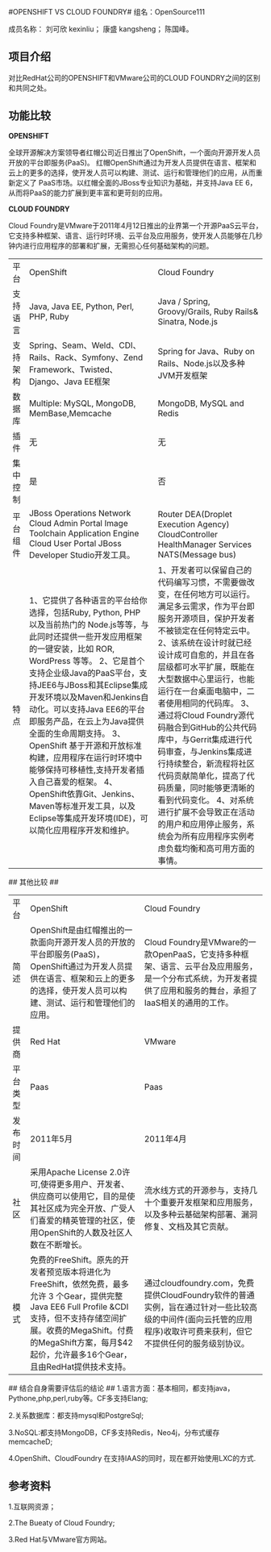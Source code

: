 #OPENSHIFT VS CLOUD FOUNDRY#
组名：OpenSource111

成员名称：
刘可欣 kexinliu；
康盛 kangsheng；
陈国峰。
## 项目介绍 ##
对比RedHat公司的OPENSHIFT和VMware公司的CLOUD FOUNDRY之间的区别和共同之处。
## 功能比较 ##
**OPENSHIFT**

全球开源解决方案领导者红帽公司近日推出了OpenShift，一个面向开源开发人员开放的平台即服务(PaaS)。
红帽OpenShift通过为开发人员提供在语言、框架和云上的更多的选择，使开发人员可以构建、测试、运行和管理他们的应用，从而重新定义了 PaaS市场。以红帽全面的JBoss专业知识为基础，并支持Java EE 6，从而将PaaS的能力扩展到更丰富和更苛刻的应用。

**CLOUD FOUNDRY**

Cloud Foundry是VMware于2011年4月12日推出的业界第一个开源PaaS云平台，它支持多种框架、语言、运行时环境、云平台及应用服务，使开发人员能够在几秒钟内进行应用程序的部署和扩展，无需担心任何基础架构的问题。

<table>
   <tr>
      <td>平台</td>
      <td>OpenShift</td>
      <td>Cloud Foundry</td>
   </tr>
   <tr>
      <td>支持语言</td>
      <td>Java, Java EE, Python, Perl, PHP, Ruby</td>
      <td>Java / Spring, Groovy/Grails, Ruby Rails& Sinatra, Node.js</td>
   </tr>
   <tr>
      <td>支持架构</td>
      <td>Spring、Seam、Weld、CDI、Rails、Rack、Symfony、Zend Framework、Twisted、Django、Java EE框架</td>
      <td>Spring for Java、Ruby on Rails、Node.js以及多种JVM开发框架</td>
   </tr>
   <tr>
      <td>数据库</td>
      <td>Multiple: MySQL, MongoDB, MemBase,Memcache</td>
      <td>MongoDB, MySQL and Redis</td>
   </tr>
   <tr>
      <td>插件</td>
      <td>无</td>
      <td>无</td>
   </tr>
   <tr>
      <td>集中控制</td>
      <td>是</td>
      <td>否</td>
   </tr>
   <tr>
      <td>平台组件</td>
      <td>JBoss Operations Network Cloud Admin Portal Image Toolchain Application Engine Cloud User Portal JBoss Developer Studio开发工具。</td>
      <td>Router DEA(Droplet Execution Agency) CloudController HealthManager Services NATS(Message bus)</td>
   </tr>
   <tr>
      <td>特点</td>
      <td>1、它提供了各种语言的平台给你选择，包括Ruby, Python, PHP 以及当前热门的 Node.js等等，与此同时还提供一些开发应用框架的一键安装，比如 ROR, WordPress 等等。 2、它是首个支持企业级Java的PaaS平台，支持JEE6与JBoss和其Eclipse集成开发环境以及Maven和Jenkins自动化。可以支持Java EE6的平台即服务产品，在云上为Java提供全面的生命周期支持。 3、OpenShift 基于开源和开放标准构建，应用程序在运行时环境中能够保持可移植性,支持开发者插入自己喜爱的框架。 4、OpenShift依靠Git、Jenkins、Maven等标准开发工具，以及Eclipse等集成开发环境(IDE)，可以简化应用程序开发和维护。</td>
      <td>1、开发者可以保留自己的代码编写习惯，不需要做改变，在任何地方可以运行。满足多云需求，作为平台即服务开源项目，保护开发者不被锁定在任何特定云中。 2、该系统在设计时就已经设计成可自愈的，并且在各层级都可水平扩展，既能在大型数据中心里运行，也能运行在一台桌面电脑中，二者使用相同的代码库。 3、通过将Cloud Foundry源代码融合到GitHub的公共代码库中，与Gerrit集成进行代码审查，与Jenkins集成进行持续整合，新流程将社区代码贡献简单化，提高了代码质量，同时能够更清晰的看到代码变化。 4、对系统进行扩展不会导致正在活动的用户和应用停止服务，系统会为所有应用程序实例考虑负载均衡和高可用方面的事情。</td>
   </tr>
</table>
## 其他比较 ##
<table>
   <tr>
      <td>平台</td>
      <td>OpenShift</td>
      <td>Cloud Foundry</td>
   </tr>
   <tr>
      <td>简述</td>
      <td>OpenShift是由红帽推出的一款面向开源开发人员的开放的平台即服务(PaaS)，OpenShift通过为开发人员提供在语言、框架和云上的更多的选择，使开发人员可以构建、测试、运行和管理他们的应用。</td>
      <td>Cloud Foundry是VMware的一款OpenPaaS，它支持多种框架、语言、云平台及应用服务，是一个分布式系统，为开发者提供了应用和服务的舞台，承担了IaaS相关的通用的工作。</td>
   </tr>
   <tr>
      <td>提供商</td>
      <td>Red Hat</td>
      <td>VMware</td>
   </tr>
   <tr>
      <td>平台类型</td>
      <td>Paas</td>
      <td>Paas</td>
   </tr>
   <tr>
      <td>发布时间</td>
      <td>2011年5月</td>
      <td>2011年4月</td>
   </tr>
   <tr>
      <td>社区</td>
      <td>采用Apache License 2.0许可,使得更多用户、开发者、供应商可以使用它，目的是使其社区成为完全开放、广受人们喜爱的精英管理的社区，使用OpenShift的人数及社区人数在不断增长。</td>
      <td>流水线方式的开源参与，支持几十个重要开发框架和应用服务，以及多种云基础架构部署、漏洞修复、文档及其它贡献。</td>
   </tr>
   <tr>
      <td>模式</td>
      <td>免费的FreeShift。原先的开发者预览版本将进化为 FreeShift，依然免费，最多允许 3 个Gear，提供完整 Java EE6 Full Profile &CDI 支持，但不支持存储空间扩展。收费的MegaShift。付费的MegaShift方案，每月$42起价，允许最多16个Gear，且由RedHat提供技术支持。</td>
      <td>通过cloudfoundry.com，免费提供CloudFoundry软件的普通实例，旨在通过针对一些比较高级的中间件(面向云托管的应用程序)收取许可费来获利，但它不提供任何的服务级别协议。</td>
   </tr>
</table>
## 结合自身需要评估后的结论 ##
1.语言方面：基本相同，都支持java，Pythone,php,perl,ruby等。CF多支持Elang;

2.关系数据库：都支持mysql和PostgreSql;

3.NoSQL:都支持MongoDB，CF多支持Redis，Neo4j，分布式缓存memcacheD;

4.OpenShift、CloudFoundry 在支持IAAS的同时，现在都开始使用LXC的方式.

## 参考资料 ##
1.互联网资源；

2.The Bueaty of Cloud Foundry;

3.Red Hat与VMware官方网站。